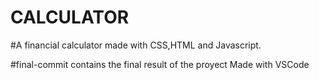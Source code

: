 # CALCULATOR
 #A financial calculator made with CSS,HTML and Javascript.

 #final-commit contains the final result of the proyect
 Made with VSCode

